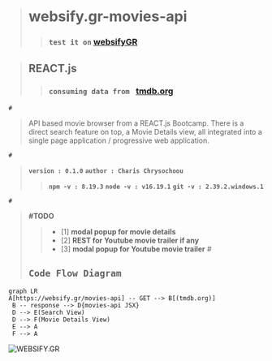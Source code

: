 > # websify.gr-movies-api 
 >> ### `test it on` [websifyGR](https://websify.gr/movies-api/)
 
> ## REACT.js
>> ### `consuming data from `  [tmdb.org](https://www.themoviedb.org/) 

    #

> API based movie browser from a REACT.js Bootcamp. There is a direct search feature on top, a Movie Details view, all integrated into a single page application / progressive web application. 

    #

> **`version : 0.1.0`**
> **`author : Charis Chrysochoou`**
>> **`npm -v : 8.19.3`**
>>  **`node -v : v16.19.1`**
>>  **`git -v : 2.39.2.windows.1`**

    #

> **#TODO**
 >>- [1] **modal popup for movie details**
 >>- [2]  **REST for Youtube movie trailer if any**
 >>- [3] **modal popup for Youtube movie trailer**
    #
>## `Code Flow Diagram`

```mermaid
graph LR
A[https://websify.gr/movies-api] -- GET --> B[(tmdb.org)]
 B -- response --> D{movies-api JSX} 
 D --> E(Search View)
 D --> F(Movie Details View)
 E --> A
 F --> A

```
![WEBSIFY.GR](https://websify.gr/assets/images/logo_websify.png)